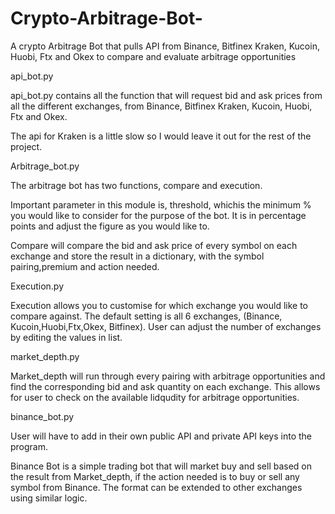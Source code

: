 # Crypto-Arbitrage-Bot-
A crypto Arbitrage Bot that pulls API from Binance, Bitfinex Kraken, Kucoin, Huobi, Ftx and Okex to compare and evaluate arbitrage opportunities 

api_bot.py

api_bot.py contains all the function that will request bid and ask prices from all the different exchanges, from Binance, Bitfinex Kraken, Kucoin, Huobi, Ftx and Okex. 

The api for Kraken is a little slow so I would leave it out for the rest of the project.

Arbitrage_bot.py

The arbitrage bot has two functions, compare and execution.

Important parameter in this module is, threshold, whichis the minimum % you would like to consider for the purpose of the bot. It is in percentage points and adjust the figure as you would like to. 

Compare will compare the bid and ask price of every symbol on each exchange and store the result in a dictionary, with the symbol pairing,premium and action needed. 

Execution.py

Execution allows you to customise for which exchange you would like to compare against. The default setting is all 6 exchanges, 
(Binance, Kucoin,Huobi,Ftx,Okex, Bitfinex). User can adjust the number of exchanges by editing the values in list. 

market_depth.py

Market_depth will run through every pairing with arbitrage opportunities and find the corresponding bid and ask quantity on each exchange. 
This allows for user to check on the available lidqudity for arbitrage opportunities.

binance_bot.py

User will have to add in their own public API and private API keys into the program. 

Binance Bot is a simple trading bot that will market buy and sell based on the result from Market_depth, if the action needed is to buy or sell
any symbol from Binance. The format can be extended to other exchanges using similar logic. 

